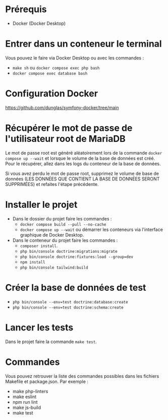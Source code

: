 # Prérequis

- Docker (Docker Desktop)

# Entrer dans un conteneur le terminal

Vous pouvez le faire via Docker Desktop ou avec les commandes :
- `make sh` ou `docker compose exec php bash`
- `docker compose exec database bash`

# Configuration Docker

https://github.com/dunglas/symfony-docker/tree/main

# Récupérer le mot de passe de l'utilisateur root de MariaDB

Le mot de passe root est généré aléatoirement lors de la commande `docker compose up --wait` et lorsque le volume de la base de données est créé. Pour le récupérer, allez dans les logs du conteneur de la base de données.

Si vous avez perdu le mot de passe root, supprimez le volume de base de données (LES DONNÉES QUE CONTIENT LA BASE DE DONNÉES SERONT SUPPRIMÉES) et refaites l'étape précédente.

# Installer le projet

- Dans le dossier du projet faire les commandes :
    - `docker compose build --pull --no-cache`
    - `docker compose up --wait` ou démarrer les conteneurs via l'interface graphique de Docker Desktop.
- Dans le conteneur du projet faire les commandes :
    - `composer install`.
    - `php bin/console doctrine:migrations:migrate`
    - `php bin/console doctrine:fixtures:load --group=dev`
    - `npm install`
    - `php bin/console tailwind:build`

# Créer la base de données de test

- `php bin/console --env=test doctrine:database:create`
- `php bin/console --env=test doctrine:schema:create`

# Lancer les tests

Dans le projet faire la commande `make test`.

# Commandes

Vous pouvez retrouver la liste des commandes possibles dans les fichiers Makefile et package.json. Par exemple :

- make php-linters
- make eslint
- npm run lint
- make js-build
- make test

